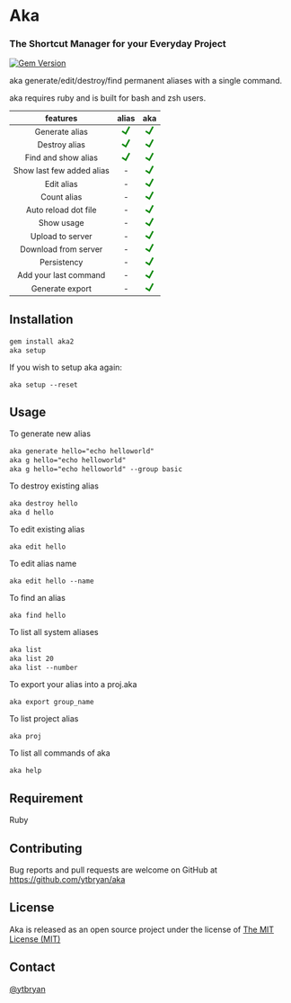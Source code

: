 # Aka

### The Shortcut Manager for your Everyday Project

[![Gem Version](https://badge.fury.io/rb/aka2.svg)](https://badge.fury.io/rb/aka2)

aka generate/edit/destroy/find permanent aliases with a single command.

aka requires ruby and is built for bash and zsh users.

| features                  | alias                        | aka                  |
| :-----------------------: |:----------------------------:| :-------------------:|
| Generate alias                 |  ![Yes](assets/yes.png)        | ![Yes](assets/yes.png) |
| Destroy alias              |  ![Yes](assets/yes.png)        | ![Yes](assets/yes.png) |
| Find and show alias       |  ![Yes](assets/yes.png)        | ![Yes](assets/yes.png) |
| Show last few added alias |  -                           | ![Yes](assets/yes.png) |
| Edit alias                |  -                           | ![Yes](assets/yes.png) |
| Count alias               |  -                           | ![Yes](assets/yes.png) |
| Auto reload dot file      |  -                           | ![Yes](assets/yes.png) |
| Show usage                |  -                           | ![Yes](assets/yes.png) |
| Upload to server          |  -                           | ![Yes](assets/yes.png) |
| Download from server      |  -                           | ![Yes](assets/yes.png) |
| Persistency               |  -                           | ![Yes](assets/yes.png) |
| Add your last command     |  -                           | ![Yes](assets/yes.png) |
| Generate export           |  -                           | ![Yes](assets/yes.png) |

## Installation

    gem install aka2
    aka setup

If you wish to setup aka again:

    aka setup --reset

## Usage

To generate new alias

    aka generate hello="echo helloworld"
    aka g hello="echo helloworld"
    aka g hello="echo helloworld" --group basic

To destroy existing alias

    aka destroy hello
    aka d hello

To edit existing alias

    aka edit hello

To edit alias name

    aka edit hello --name

To find an alias

    aka find hello

To list all system aliases

    aka list
    aka list 20
    aka list --number


To export your alias into a proj.aka

    aka export group_name

To list project alias

    aka proj

To list all commands of aka

    aka help

## Requirement

Ruby

## Contributing

Bug reports and pull requests are welcome on GitHub at https://github.com/ytbryan/aka

## License

Aka is released as an open source project under the license of [The MIT License (MIT)](http://www.opensource.org/licenses/MIT)

## Contact

[@ytbryan](http://www.twitter.com/ytbryan)

